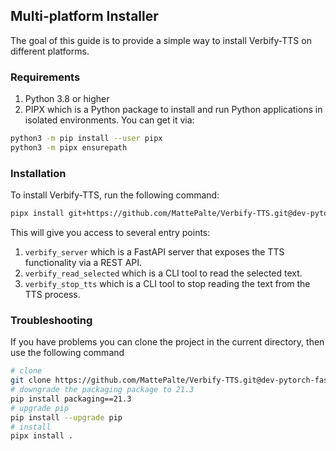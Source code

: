 ## Multi-platform Installer

The goal of this guide is to provide a simple way to install Verbify-TTS on different platforms.

### Requirements

1. Python 3.8 or higher
2. PIPX which is a Python package to install and run Python applications in isolated environments. You can get it via:
```bash
python3 -m pip install --user pipx
python3 -m pipx ensurepath
```

### Installation
To install Verbify-TTS, run the following command:
```bash
pipx install git+https://github.com/MattePalte/Verbify-TTS.git@dev-pytorch-fastapi
```

This will give you access to several entry points:
1. `verbify_server` which is a FastAPI server that exposes the TTS functionality via a REST API.
2. `verbify_read_selected` which is a CLI tool to read the selected text.
3. `verbify_stop_tts` which is a CLI tool to stop reading the text from the TTS process.



### Troubleshooting
If you have problems you can clone the project in the current directory, then use the following command
```bash
# clone
git clone https://github.com/MattePalte/Verbify-TTS.git@dev-pytorch-fastapi
# downgrade the packaging package to 21.3
pip install packaging==21.3
# upgrade pip
pip install --upgrade pip
# install
pipx install .
```


